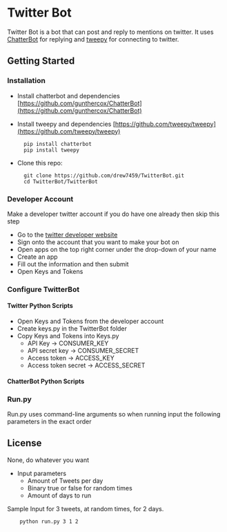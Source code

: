 # Twitter Bot
Twitter Bot is a bot that can post and reply to mentions on twitter.
It uses [ChatterBot](https://github.com/gunthercox/ChatterBot) for replying and [tweepy](https://github.com/tweepy/tweepy) for connecting to twitter.

## Getting Started
### Installation

* Install chatterbot and dependencies [https://github.com/gunthercox/ChatterBot](https://github.com/gunthercox/ChatterBot)
* Install tweepy and dependencies [https://github.com/tweepy/tweepy](https://github.com/tweepy/tweepy)

        pip install chatterbot
        pip install tweepy

* Clone this repo:

        git clone https://github.com/drew7459/TwitterBot.git
        cd TwitterBot/TwitterBot
	
### Developer Account
Make a developer twitter account if you do have one already then skip this step 

* Go to the [twitter developer website](https://developer.twitter.com/en/apps)
* Sign onto the account that you want to make your bot on
* Open apps on the top right corner under the drop-down of your name
* Create an app
* Fill out the information and then submit
* Open Keys and Tokens

### Configure TwitterBot
#### Twitter Python Scripts
* Open Keys and Tokens from the developer account
* Create keys.py in the TwitterBot folder
* Copy Keys and Tokens into Keys.py
	* API Key -> CONSUMER_KEY
	* API secret key -> CONSUMER_SECRET
	* Access token -> ACCESS_KEY
	* Access token secret -> ACCESS_SECRET

#### ChatterBot Python Scripts


### Run.py
Run.py uses command-line arguments so when running input the following parameters in the exact order

## License
None, do whatever you want

* Input parameters
	* Amount of Tweets per day
	* Binary true or false for random times
	* Amount of days to run

Sample Input for 3 tweets, at random times, for 2 days.
         
        python run.py 3 1 2
